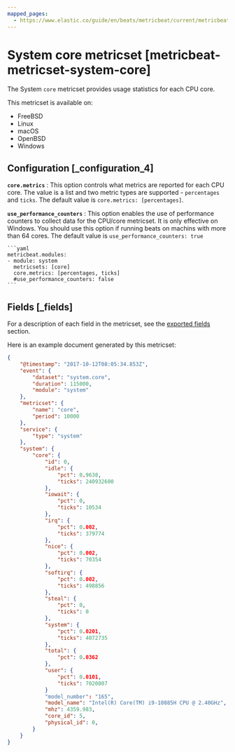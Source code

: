 ```yaml
---
mapped_pages:
  - https://www.elastic.co/guide/en/beats/metricbeat/current/metricbeat-metricset-system-core.html
---
```


<!-- This file is generated! See scripts/mage/docs_collector.go -->

# System core metricset [metricbeat-metricset-system-core]

The System `core` metricset provides usage statistics for each CPU core.

This metricset is available on:

* FreeBSD
* Linux
* macOS
* OpenBSD
* Windows


## Configuration [_configuration_4]

**`core.metrics`**
:   This option controls what metrics are reported for each CPU core. The value is a list and two metric types are supported - `percentages` and `ticks`. The default value is `core.metrics: [percentages]`.

**`use_performance_counters`**
:   This option enables the use of performance counters to collect data for the CPU/core metricset. It is only effective on Windows. You should use this option if running beats on machins with more than 64 cores. The default value is `use_performance_counters: true`

    ```yaml
    metricbeat.modules:
    - module: system
      metricsets: [core]
      core.metrics: [percentages, ticks]
      #use_performance_counters: false
    ```

## Fields [_fields]

For a description of each field in the metricset, see the [exported fields](/reference/metricbeat/exported-fields-system.md) section.

Here is an example document generated by this metricset:

```json
{
    "@timestamp": "2017-10-12T08:05:34.853Z",
    "event": {
        "dataset": "system.core",
        "duration": 115000,
        "module": "system"
    },
    "metricset": {
        "name": "core",
        "period": 10000
    },
    "service": {
        "type": "system"
    },
    "system": {
        "core": {
            "id": 0,
            "idle": {
                "pct": 0.9638,
                "ticks": 240932600
            },
            "iowait": {
                "pct": 0,
                "ticks": 10534
            },
            "irq": {
                "pct": 0.002,
                "ticks": 379774
            },
            "nice": {
                "pct": 0.002,
                "ticks": 70354
            },
            "softirq": {
                "pct": 0.002,
                "ticks": 498856
            },
            "steal": {
                "pct": 0,
                "ticks": 0
            },
            "system": {
                "pct": 0.0201,
                "ticks": 4072735
            },
            "total": {
                "pct": 0.0362
            },
            "user": {
                "pct": 0.0101,
                "ticks": 7020807
            }
            "model_number": "165",
            "model_name": "Intel(R) Core(TM) i9-10885H CPU @ 2.40GHz",
            "mhz": 4359.983,
            "core_id": 5,
            "physical_id": 0,
        }
    }
}
```
